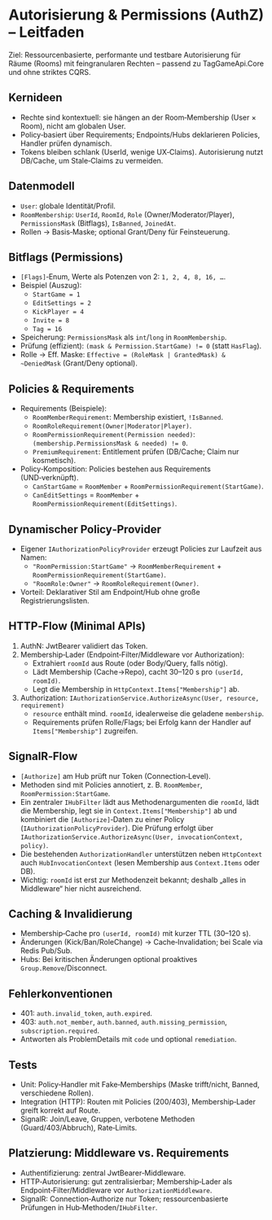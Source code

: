 # Autorisierung & Permissions (AuthZ) – Leitfaden

Ziel: Ressourcenbasierte, performante und testbare Autorisierung für Räume (Rooms) mit feingranularen Rechten – passend zu TagGameApi.Core und ohne striktes CQRS.

## Kernideen
- Rechte sind kontextuell: sie hängen an der Room‑Membership (User × Room), nicht am globalen User.
- Policy‑basiert über Requirements; Endpoints/Hubs deklarieren Policies, Handler prüfen dynamisch.
- Tokens bleiben schlank (UserId, wenige UX‑Claims). Autorisierung nutzt DB/Cache, um Stale‑Claims zu vermeiden.

## Datenmodell
- `User`: globale Identität/Profil.
- `RoomMembership`: `UserId`, `RoomId`, `Role` (Owner/Moderator/Player), `PermissionsMask` (Bitflags), `IsBanned`, `JoinedAt`.
- Rollen → Basis‑Maske; optional Grant/Deny für Feinsteuerung.

## Bitflags (Permissions)
- `[Flags]`‑Enum, Werte als Potenzen von 2: `1, 2, 4, 8, 16, …`.
- Beispiel (Auszug):
  - `StartGame = 1`
  - `EditSettings = 2`
  - `KickPlayer = 4`
  - `Invite = 8`
  - `Tag = 16`
- Speicherung: `PermissionsMask` als `int`/`long` in `RoomMembership`.
- Prüfung (effizient): `(mask & Permission.StartGame) != 0` (statt `HasFlag`).
- Rolle → Eff. Maske: `Effective = (RoleMask | GrantedMask) & ~DeniedMask` (Grant/Deny optional).

## Policies & Requirements
- Requirements (Beispiele):
  - `RoomMemberRequirement`: Membership existiert, `!IsBanned`.
  - `RoomRoleRequirement(Owner|Moderator|Player)`.
  - `RoomPermissionRequirement(Permission needed)`: `(membership.PermissionsMask & needed) != 0`.
  - `PremiumRequirement`: Entitlement prüfen (DB/Cache; Claim nur kosmetisch).
- Policy‑Komposition: Policies bestehen aus Requirements (UND‑verknüpft).
  - `CanStartGame` = `RoomMember` + `RoomPermissionRequirement(StartGame)`.
  - `CanEditSettings` = `RoomMember` + `RoomPermissionRequirement(EditSettings)`.

## Dynamischer Policy‑Provider
- Eigener `IAuthorizationPolicyProvider` erzeugt Policies zur Laufzeit aus Namen:
  - `"RoomPermission:StartGame"` → `RoomMemberRequirement` + `RoomPermissionRequirement(StartGame)`.
  - `"RoomRole:Owner"` → `RoomRoleRequirement(Owner)`.
- Vorteil: Deklarativer Stil am Endpoint/Hub ohne große Registrierungslisten.

## HTTP‑Flow (Minimal APIs)
1) AuthN: JwtBearer validiert das Token.
2) Membership‑Lader (Endpoint‑Filter/Middleware vor Authorization):
   - Extrahiert `roomId` aus Route (oder Body/Query, falls nötig).
   - Lädt Membership (Cache→Repo), cacht 30–120 s pro `(userId, roomId)`.
   - Legt die Membership in `HttpContext.Items["Membership"]` ab.
3) Authorization: `IAuthorizationService.AuthorizeAsync(User, resource, requirement)`
   - `resource` enthält mind. `roomId`, idealerweise die geladene `membership`.
   - Requirements prüfen Rolle/Flags; bei Erfolg kann der Handler auf `Items["Membership"]` zugreifen.

## SignalR‑Flow
- `[Authorize]` am Hub prüft nur Token (Connection‑Level).
- Methoden sind mit Policies annotiert, z. B. `RoomMember`, `RoomPermission:StartGame`.
- Ein zentraler `IHubFilter` lädt aus Methodenargumenten die `roomId`, lädt die Membership, legt sie in `Context.Items["Membership"]` ab und kombiniert die `[Authorize]`‑Daten zu einer Policy (`IAuthorizationPolicyProvider`). Die Prüfung erfolgt über `IAuthorizationService.AuthorizeAsync(User, invocationContext, policy)`.
- Die bestehenden `AuthorizationHandler` unterstützen neben `HttpContext` auch `HubInvocationContext` (lesen Membership aus `Context.Items` oder DB).
- Wichtig: `roomId` ist erst zur Methodenzeit bekannt; deshalb „alles in Middleware“ hier nicht ausreichend.

## Caching & Invalidierung
- Membership‑Cache pro `(userId, roomId)` mit kurzer TTL (30–120 s).
- Änderungen (Kick/Ban/RoleChange) → Cache‑Invalidation; bei Scale via Redis Pub/Sub.
- Hubs: Bei kritischen Änderungen optional proaktives `Group.Remove`/Disconnect.

## Fehlerkonventionen
- 401: `auth.invalid_token`, `auth.expired`.
- 403: `auth.not_member`, `auth.banned`, `auth.missing_permission`, `subscription.required`.
- Antworten als ProblemDetails mit `code` und optional `remediation`.

## Tests
- Unit: Policy‑Handler mit Fake‑Memberships (Maske trifft/nicht, Banned, verschiedene Rollen).
- Integration (HTTP): Routen mit Policies (200/403), Membership‑Lader greift korrekt auf Route.
- SignalR: Join/Leave, Gruppen, verbotene Methoden (Guard/403/Abbruch), Rate‑Limits.

## Platzierung: Middleware vs. Requirements
- Authentifizierung: zentral JwtBearer‑Middleware.
- HTTP‑Autorisierung: gut zentralisierbar; Membership‑Lader als Endpoint‑Filter/Middleware vor `AuthorizationMiddleware`.
- SignalR: Connection‑Authorize nur Token; ressourcenbasierte Prüfungen in Hub‑Methoden/`IHubFilter`.

